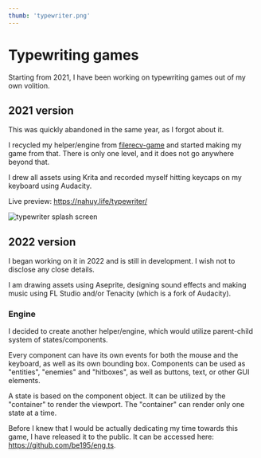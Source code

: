 ```yaml
---
thumb: 'typewriter.png'
---
```


# Typewriting games
Starting from 2021, I have been working on typewriting games
out of my own volition.

## 2021 version
This was quickly abandoned in the same year, as I forgot about
it.

I recycled my helper/engine from [filerecv-game](/projects/misc#filerecv-game)
and started making my game from that. There is only one level, and
it does not go anywhere beyond that.

I drew all assets using Krita and recorded myself hitting keycaps
on my keyboard using Audacity.

Live preview: https://nahuy.life/typewriter/

![typewriter splash screen](/images/thumbs/typewriter.png)

## 2022 version
I began working on it in 2022 and is still in development. I wish
not to disclose any close details.

I am drawing assets using Aseprite, designing sound effects and
making music using FL Studio and/or Tenacity (which is a fork of
Audacity).

### Engine
I decided to create another helper/engine, which would utilize
parent-child system of states/components.

Every component can have its own events for both the mouse and the
keyboard, as well as its own bounding box. Components can be used as
"entities", "enemies" and "hitboxes", as well as buttons, text, or
other GUI elements.

A state is based on the component object. It can be utilized by the
"container" to render the viewport. The "container" can render only
one state at a time.

Before I knew that I would be actually dedicating my time towards
this game, I have released it to the public. It can be accessed
here: https://github.com/be195/eng.ts.
